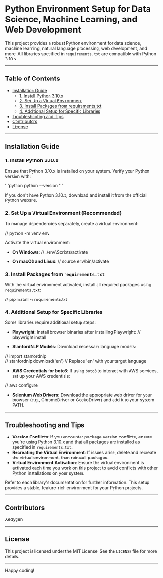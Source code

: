 # Python Environment Setup for Data Science, Machine Learning, and Web Development

This project provides a robust Python environment for data science, machine learning, natural language processing, web development, and more. All libraries specified in `requirements.txt` are compatible with Python 3.10.x.

---

## Table of Contents
- [Installation Guide](#installation-guide)
  - [1. Install Python 3.10.x](#1-install-python-310x)
  - [2. Set Up a Virtual Environment](#2-set-up-a-virtual-environment)
  - [3. Install Packages from requirements.txt](#3-install-packages-from-requirementstxt)
  - [4. Additional Setup for Specific Libraries](#4-additional-setup-for-specific-libraries)
- [Troubleshooting and Tips](#troubleshooting-and-tips)
- [Contributors](#contributors)
- [License](#license)

---

## Installation Guide

### 1. Install Python 3.10.x
Ensure that Python 3.10.x is installed on your system. Verify your Python version with:

'''python
python --version
'''

If you don't have Python 3.10.x, download and install it from the official Python website.

### 2. Set Up a Virtual Environment (Recommended)
To manage dependencies separately, create a virtual environment:

// python -m venv env

Activate the virtual environment:

- **On Windows**:
// .\env\Scripts\activate

- **On macOS and Linux**:
// source env/bin/activate

### 3. Install Packages from `requirements.txt`
With the virtual environment activated, install all required packages using `requirements.txt`:

// pip install -r requirements.txt

### 4. Additional Setup for Specific Libraries
Some libraries require additional setup steps:

- **Playwright**: Install browser binaries after installing Playwright:
// playwright install

- **StanfordNLP Models**: Download necessary language models:

// import stanfordnlp  
// stanfordnlp.download('en')  // Replace 'en' with your target language

- **AWS Credentials for boto3**: If using `boto3` to interact with AWS services, set up your AWS credentials:

// aws configure

- **Selenium Web Drivers**: Download the appropriate web driver for your browser (e.g., ChromeDriver or GeckoDriver) and add it to your system PATH.

---

## Troubleshooting and Tips

- **Version Conflicts**: If you encounter package version conflicts, ensure you're using Python 3.10.x and that all packages are installed as specified in `requirements.txt`.
- **Recreating the Virtual Environment**: If issues arise, delete and recreate the virtual environment, then reinstall packages.
- **Virtual Environment Activation**: Ensure the virtual environment is activated each time you work on this project to avoid conflicts with other Python installations on your system.

Refer to each library's documentation for further information. This setup provides a stable, feature-rich environment for your Python projects.

---

## Contributors
Xedygen

---

## License
This project is licensed under the MIT License. See the `LICENSE` file for more details.

---

Happy coding!
